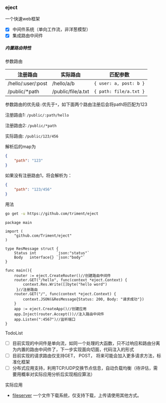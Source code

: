 ### eject

一个快速web框架

+ [x] 中间件系统（单向工作流，非洋葱模型）
+ [x] 集成路由中间件

##### 内置路由特性


参数路由

|注册路由|实际路由|匹配参数|
|-----|-----|-----|
|/hello/:user/:post|/hello/a/b|`{ user: a, post: b }`|
|/public/*path|/public/file/a.txt|`{ path: file/a.txt }`

参数路由的优先级`:`优先于`*`，如下面两个路由注册后会将path将匹配为123

注册路由1: `/public/:path/hello`

注册路由2: `/public/*path`

实际路由: `/public/123/456`

解析后的map为
```json
{
    "path": "123"
}
```
如果没有注册路由1，将会解析为：
```json
{
    "path": "123/456"
}
```
用法

```bash
go get -u https://github.com/triment/eject
```

```golang
package main

import (
	"github.com/Triment/eject"
)

type ResMessage struct {
	Status int         `json:"status"`
	Body   interface{} `json:"body"`
}

func main(){
    router := eject.CreateRouter()//创建路由中间件
    router.GET("/hello", func(context *eject.Context) {
        context.Res.Write([]byte("hello word")
     }//注册路由
    router.GET("/", func(context *eject.Context) {
        context.JSON(&ResMessage{Status: 200, Body: "请求成功"})
    }
    app := eject.CreateApp()//创建应用
	app.Inject(router.Accept())//注入路由中间件
	app.Listen(":4567")//监听端口 
}
```

TodoList
+ [ ] 目前实现的中间件是单向流，如同一个处理的大函数，只不过响应和路由分离为内置的路由中间件了，下一步实现面向切面，代码注入的形式
+ [ ] 目前实现的请求路由仅支持GET， POST， 将来可能会加入更多请求方法，标准化框架
+ [ ] 分布式应用支持，利用TCP/UDP交换节点信息，自动负载均衡（待评估，需要用概率对实际应用分析后实现相应算法）

实际应用

* [fileserver](https://github.com/triment/fileserver.git) 一个文件下载系统，仅支持下载，上传请使用其他方式。